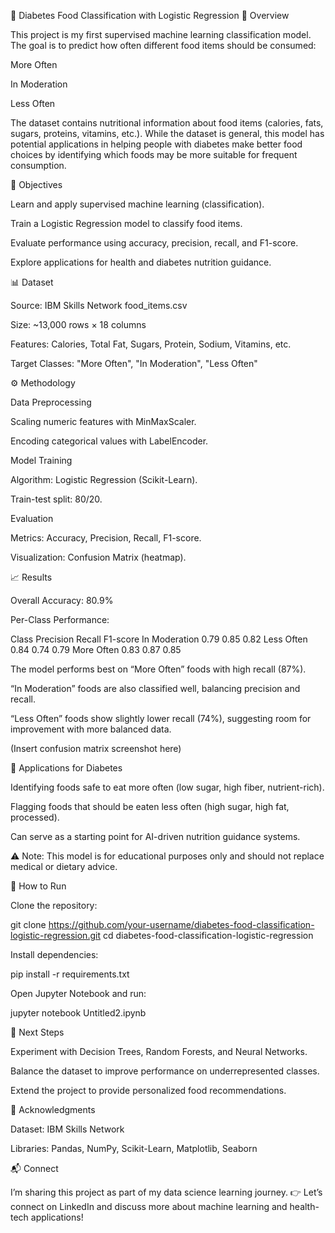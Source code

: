 🥗 Diabetes Food Classification with Logistic Regression
📌 Overview

This project is my first supervised machine learning classification model. The goal is to predict how often different food items should be consumed:

More Often

In Moderation

Less Often

The dataset contains nutritional information about food items (calories, fats, sugars, proteins, vitamins, etc.). While the dataset is general, this model has potential applications in helping people with diabetes make better food choices by identifying which foods may be more suitable for frequent consumption.

🎯 Objectives

Learn and apply supervised machine learning (classification).

Train a Logistic Regression model to classify food items.

Evaluate performance using accuracy, precision, recall, and F1-score.

Explore applications for health and diabetes nutrition guidance.

📊 Dataset

Source: IBM Skills Network food_items.csv

Size: ~13,000 rows × 18 columns

Features: Calories, Total Fat, Sugars, Protein, Sodium, Vitamins, etc.

Target Classes: "More Often", "In Moderation", "Less Often"

⚙️ Methodology

Data Preprocessing

Scaling numeric features with MinMaxScaler.

Encoding categorical values with LabelEncoder.

Model Training

Algorithm: Logistic Regression (Scikit-Learn).

Train-test split: 80/20.

Evaluation

Metrics: Accuracy, Precision, Recall, F1-score.

Visualization: Confusion Matrix (heatmap).

📈 Results

Overall Accuracy: 80.9%

Per-Class Performance:

Class	Precision	Recall	F1-score
In Moderation	0.79	0.85	0.82
Less Often	0.84	0.74	0.79
More Often	0.83	0.87	0.85

The model performs best on “More Often” foods with high recall (87%).

“In Moderation” foods are also classified well, balancing precision and recall.

“Less Often” foods show slightly lower recall (74%), suggesting room for improvement with more balanced data.

(Insert confusion matrix screenshot here)

🧠 Applications for Diabetes

Identifying foods safe to eat more often (low sugar, high fiber, nutrient-rich).

Flagging foods that should be eaten less often (high sugar, high fat, processed).

Can serve as a starting point for AI-driven nutrition guidance systems.

⚠️ Note: This model is for educational purposes only and should not replace medical or dietary advice.

🚀 How to Run

Clone the repository:

git clone https://github.com/your-username/diabetes-food-classification-logistic-regression.git
cd diabetes-food-classification-logistic-regression


Install dependencies:

pip install -r requirements.txt


Open Jupyter Notebook and run:

jupyter notebook Untitled2.ipynb

🔮 Next Steps

Experiment with Decision Trees, Random Forests, and Neural Networks.

Balance the dataset to improve performance on underrepresented classes.

Extend the project to provide personalized food recommendations.

🙌 Acknowledgments

Dataset: IBM Skills Network

Libraries: Pandas, NumPy, Scikit-Learn, Matplotlib, Seaborn

📬 Connect

I’m sharing this project as part of my data science learning journey.
👉 Let’s connect on LinkedIn
 and discuss more about machine learning and health-tech applications!
